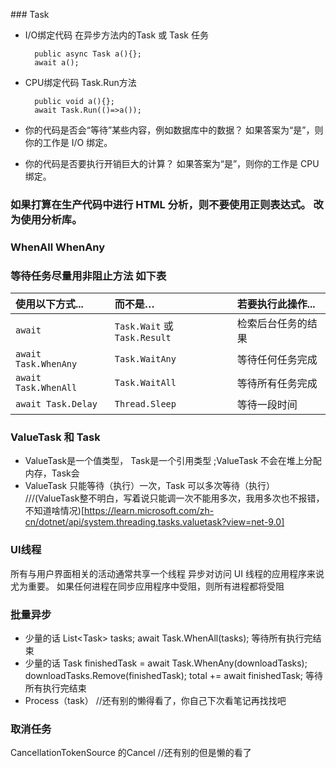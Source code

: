 ﻿﻿﻿### Task
- I/O绑定代码 在异步方法内的Task 或 Task<T> 任务

		public async Task a(){};
		await a();

- CPU绑定代码 Task.Run方法  

	    public void a(){};
	    await Task.Run(()=>a());

- 你的代码是否会“等待”某些内容，例如数据库中的数据？
    如果答案为“是”，则你的工作是 I/O 绑定。
- 你的代码是否要执行开销巨大的计算？
    如果答案为“是”，则你的工作是 CPU 绑定。

### 如果打算在生产代码中进行 HTML 分析，则不要使用正则表达式。 改为使用分析库。





### WhenAll WhenAny








### 等待任务尽量用非阻止方法 如下表

| 使用以下方式...      | 而不是…                      | 若要执行此操作...  |
| :------------------- | :--------------------------- | :----------------- |
| `await`              | `Task.Wait` 或 `Task.Result` | 检索后台任务的结果 |
| `await Task.WhenAny` | `Task.WaitAny`               | 等待任何任务完成   |
| `await Task.WhenAll` | `Task.WaitAll`               | 等待所有任务完成   |
| `await Task.Delay`   | `Thread.Sleep`               | 等待一段时间       |


### ValueTask 和 Task
- ValueTask是一个值类型， Task是一个引用类型 ;ValueTask 不会在堆上分配内存，Task会
- ValueTask 只能等待（执行）一次，Task 可以多次等待（执行）  ///(ValueTask整不明白，写着说只能调一次不能用多次，我用多次也不报错，不知道啥情况)[https://learn.microsoft.com/zh-cn/dotnet/api/system.threading.tasks.valuetask?view=net-9.0]



### UI线程
所有与用户界面相关的活动通常共享一个线程
异步对访问 UI 线程的应用程序来说尤为重要。 如果任何进程在同步应用程序中受阻，则所有进程都将受阻


### 批量异步
- 少量的话 List<Task<int>> tasks;   await Task.WhenAll(tasks);  等待所有执行完结束
- 少量的话    Task<int> finishedTask = await Task.WhenAny(downloadTasks);  downloadTasks.Remove(finishedTask);  total += await finishedTask; 等待所有执行完结束
- Process（task）
//还有别的懒得看了，你自己下次看笔记再找找吧



### 取消任务

CancellationTokenSource 的Cancel
//还有别的但是懒的看了
